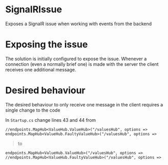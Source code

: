 # SignalRIssue
Exposes a SignalR issue when working with events from the backend

# Exposing the issue
The solution is initially configured to expose the issue.
Whenever a connection (even a normally brief one) is made with the server the client 
receives one additional message.

# Desired behaviour
The desired behaviour to only receive one message in the client requires a single change to the code

In `Startup.cs` change lines 43 and 44 from
```
//endpoints.MapHub<ValueHub.ValueHub>("/valuesHub", options =>
endpoints.MapHub<ValueHub.FaultyValueHub>("/valuesHub", options =>
```
>to
```
endpoints.MapHub<ValueHub.ValueHub>("/valuesHub", options =>
//endpoints.MapHub<ValueHub.FaultyValueHub>("/valuesHub", options =>
```
